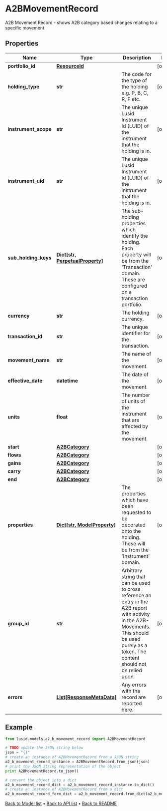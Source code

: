 # A2BMovementRecord

A2B Movement Record - shows A2B category based changes relating to a specific movement

## Properties
Name | Type | Description | Notes
------------ | ------------- | ------------- | -------------
**portfolio_id** | [**ResourceId**](ResourceId.md) |  | [optional] 
**holding_type** | **str** | The code for the type of the holding e.g. P, B, C, R, F etc. | [optional] 
**instrument_scope** | **str** | The unique Lusid Instrument Id (LUID) of the instrument that the holding is in. | [optional] 
**instrument_uid** | **str** | The unique Lusid Instrument Id (LUID) of the instrument that the holding is in. | [optional] 
**sub_holding_keys** | [**Dict[str, PerpetualProperty]**](PerpetualProperty.md) | The sub-holding properties which identify the holding. Each property will be from the &#39;Transaction&#39; domain. These are configured on a transaction portfolio. | [optional] 
**currency** | **str** | The holding currency. | [optional] 
**transaction_id** | **str** | The unique identifier for the transaction. | [optional] 
**movement_name** | **str** | The name of the movement. | [optional] 
**effective_date** | **datetime** | The date of the movement. | [optional] 
**units** | **float** | The number of units of the instrument that are affected by the movement. | [optional] 
**start** | [**A2BCategory**](A2BCategory.md) |  | [optional] 
**flows** | [**A2BCategory**](A2BCategory.md) |  | [optional] 
**gains** | [**A2BCategory**](A2BCategory.md) |  | [optional] 
**carry** | [**A2BCategory**](A2BCategory.md) |  | [optional] 
**end** | [**A2BCategory**](A2BCategory.md) |  | [optional] 
**properties** | [**Dict[str, ModelProperty]**](ModelProperty.md) | The properties which have been requested to be decorated onto the holding. These will be from the &#39;Instrument&#39; domain. | [optional] 
**group_id** | **str** | Arbitrary string that can be used to cross reference an entry in the A2B report with activity in the A2B-Movements. This should be used purely as a token. The content should not be relied upon. | [optional] 
**errors** | [**List[ResponseMetaData]**](ResponseMetaData.md) | Any errors with the record are reported here. | [optional] 

## Example

```python
from lusid.models.a2_b_movement_record import A2BMovementRecord

# TODO update the JSON string below
json = "{}"
# create an instance of A2BMovementRecord from a JSON string
a2_b_movement_record_instance = A2BMovementRecord.from_json(json)
# print the JSON string representation of the object
print A2BMovementRecord.to_json()

# convert the object into a dict
a2_b_movement_record_dict = a2_b_movement_record_instance.to_dict()
# create an instance of A2BMovementRecord from a dict
a2_b_movement_record_form_dict = a2_b_movement_record.from_dict(a2_b_movement_record_dict)
```
[Back to Model list](../README.md#documentation-for-models) &#8226; [Back to API list](../README.md#documentation-for-api-endpoints) &#8226; [Back to README](../README.md)


